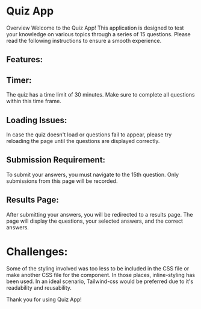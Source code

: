 # <b>Quiz App</b> 

Overview
Welcome to the Quiz App! This application is designed to test your knowledge on various topics through a series of 15 questions. Please read the following instructions to ensure a smooth experience.

## Features:
## Timer:

The quiz has a time limit of 30 minutes. Make sure to complete all questions within this time frame.
## Loading Issues:

In case the quiz doesn't load or questions fail to appear, please try reloading the page until the questions are displayed correctly.
## Submission Requirement:

To submit your answers, you must navigate to the 15th question. Only submissions from this page will be recorded.
## Results Page:

After submitting your answers, you will be redirected to a results page.
The page will display the questions, your selected answers, and the correct answers.

# Challenges:

Some of the styling involved was too less to be included in the CSS file or make another CSS file for the component.
In those places, inline-styling has been used. In an ideal scenario, Tailwind-css would be preferred due to it's readability and reusability.

Thank you for using Quiz App!
